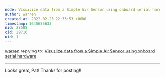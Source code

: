 ```yaml
---
node: Visualize data from a Simple Air Sensor using onboard serial hardware
author: warren
created_at: 2022-02-23 22:33:53 +0000
timestamp: 1645655633
nid: 28508
cid: 29716
uid: 1
---
```




[warren](../profile/warren) replying to: [Visualize data from a Simple Air Sensor using onboard serial hardware](../notes/bhamster/12-17-2021/visualize-data-from-a-simple-air-sensor-using-onboard-serial-hardware)

----
Looks great, Pat! Thanks for posting!!